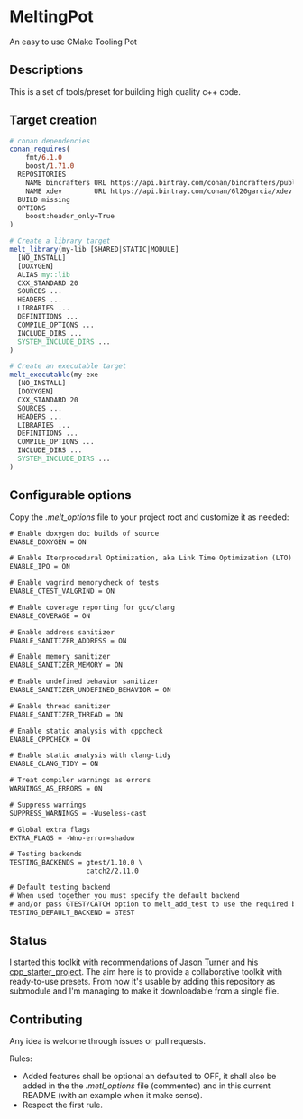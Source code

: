 # MeltingPot

An easy to use CMake Tooling Pot

## Descriptions

This is a set of tools/preset for building high quality c++ code.

## Target creation

```cmake
# conan dependencies
conan_requires(
    fmt/6.1.0
    boost/1.71.0
  REPOSITORIES
    NAME bincrafters URL https://api.bintray.com/conan/bincrafters/public-conan
    NAME xdev        URL https://api.bintray.com/conan/6l20garcia/xdev
  BUILD missing
  OPTIONS
    boost:header_only=True
)

# Create a library target
melt_library(my-lib [SHARED|STATIC|MODULE]
  [NO_INSTALL]
  [DOXYGEN]
  ALIAS my::lib
  CXX_STANDARD 20
  SOURCES ...
  HEADERS ...
  LIBRARIES ...
  DEFINITIONS ...
  COMPILE_OPTIONS ...
  INCLUDE_DIRS ...
  SYSTEM_INCLUDE_DIRS ...
)

# Create an executable target
melt_executable(my-exe
  [NO_INSTALL]
  [DOXYGEN]
  CXX_STANDARD 20
  SOURCES ...
  HEADERS ...
  LIBRARIES ...
  DEFINITIONS ...
  COMPILE_OPTIONS ...
  INCLUDE_DIRS ...
  SYSTEM_INCLUDE_DIRS ...
)
```

## Configurable options

Copy the *.melt_options* file to your project root and customize it as needed:

```txt
# Enable doxygen doc builds of source
ENABLE_DOXYGEN = ON

# Enable Iterprocedural Optimization, aka Link Time Optimization (LTO)
ENABLE_IPO = ON

# Enable vagrind memorycheck of tests
ENABLE_CTEST_VALGRIND = ON

# Enable coverage reporting for gcc/clang
ENABLE_COVERAGE = ON

# Enable address sanitizer
ENABLE_SANITIZER_ADDRESS = ON

# Enable memory sanitizer
ENABLE_SANITIZER_MEMORY = ON

# Enable undefined behavior sanitizer
ENABLE_SANITIZER_UNDEFINED_BEHAVIOR = ON

# Enable thread sanitizer
ENABLE_SANITIZER_THREAD = ON

# Enable static analysis with cppcheck
ENABLE_CPPCHECK = ON

# Enable static analysis with clang-tidy
ENABLE_CLANG_TIDY = ON

# Treat compiler warnings as errors
WARNINGS_AS_ERRORS = ON

# Suppress warnings
SUPPRESS_WARNINGS = -Wuseless-cast

# Global extra flags
EXTRA_FLAGS = -Wno-error=shadow

# Testing backends
TESTING_BACKENDS = gtest/1.10.0 \
                   catch2/2.11.0

# Default testing backend
# When used together you must specify the default backend
# and/or pass GTEST/CATCH option to melt_add_test to use the required backend
TESTING_DEFAULT_BACKEND = GTEST
```

## Status

I started this toolkit with recommendations of [Jason Turner](https://github.com/lefticus) and his [cpp_starter_project](https://github.com/lefticus/cpp_starter_project).
The aim here is to provide a collaborative toolkit with ready-to-use presets.
From now it's usable by adding this repository as submodule and I'm managing to make it downloadable from a single file.

## Contributing

Any idea is welcome through issues or pull requests.

Rules:
 - Added features shall be optional an defaulted to OFF, it shall also be added in the the *.metl_options* file (commented) and in this current README (with an example when it make sense).
 - Respect the first rule.
